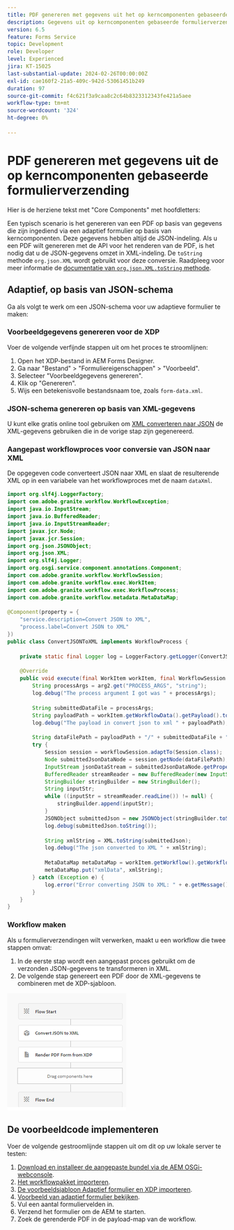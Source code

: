 ```yaml
---
title: PDF genereren met gegevens uit het op kerncomponenten gebaseerde adaptieve formulier
description: Gegevens uit op kerncomponenten gebaseerde formulierverzending samenvoegen met XDP-sjabloon in workflow
version: 6.5
feature: Forms Service
topic: Development
role: Developer
level: Experienced
jira: KT-15025
last-substantial-update: 2024-02-26T00:00:00Z
exl-id: cae160f2-21a5-409c-942d-53061451b249
duration: 97
source-git-commit: f4c621f3a9caa8c2c64b8323312343fe421a5aee
workflow-type: tm+mt
source-wordcount: '324'
ht-degree: 0%

---
```


# PDF genereren met gegevens uit de op kerncomponenten gebaseerde formulierverzending

Hier is de herziene tekst met &quot;Core Components&quot; met hoofdletters:

Een typisch scenario is het genereren van een PDF op basis van gegevens die zijn ingediend via een adaptief formulier op basis van kerncomponenten. Deze gegevens hebben altijd de JSON-indeling. Als u een PDF wilt genereren met de API voor het renderen van de PDF, is het nodig dat u de JSON-gegevens omzet in XML-indeling. De `toString` methode `org.json.XML` wordt gebruikt voor deze conversie. Raadpleeg voor meer informatie de [documentatie van `org.json.XML.toString` methode](https://www.javadoc.io/doc/org.json/json/20171018/org/json/XML.html#toString-java.lang.Object-).

## Adaptief, op basis van JSON-schema

Ga als volgt te werk om een JSON-schema voor uw adaptieve formulier te maken:

### Voorbeeldgegevens genereren voor de XDP

Voer de volgende verfijnde stappen uit om het proces te stroomlijnen:

1. Open het XDP-bestand in AEM Forms Designer.
1. Ga naar &quot;Bestand&quot; > &quot;Formuliereigenschappen&quot; > &quot;Voorbeeld&quot;.
1. Selecteer &quot;Voorbeeldgegevens genereren&quot;.
1. Klik op &quot;Genereren&quot;.
1. Wijs een betekenisvolle bestandsnaam toe, zoals `form-data.xml`.

### JSON-schema genereren op basis van XML-gegevens

U kunt elke gratis online tool gebruiken om [XML converteren naar JSON](https://jsonformatter.org/xml-to-jsonschema) de XML-gegevens gebruiken die in de vorige stap zijn gegenereerd.

### Aangepast workflowproces voor conversie van JSON naar XML

De opgegeven code converteert JSON naar XML en slaat de resulterende XML op in een variabele van het workflowproces met de naam `dataXml`.

```java
import org.slf4j.LoggerFactory;
import com.adobe.granite.workflow.WorkflowException;
import java.io.InputStream;
import java.io.BufferedReader;
import java.io.InputStreamReader;
import javax.jcr.Node;
import javax.jcr.Session;
import org.json.JSONObject;
import org.json.XML;
import org.slf4j.Logger;
import org.osgi.service.component.annotations.Component;
import com.adobe.granite.workflow.WorkflowSession;
import com.adobe.granite.workflow.exec.WorkItem;
import com.adobe.granite.workflow.exec.WorkflowProcess;
import com.adobe.granite.workflow.metadata.MetaDataMap;

@Component(property = {
    "service.description=Convert JSON to XML",
    "process.label=Convert JSON to XML"
})
public class ConvertJSONToXML implements WorkflowProcess {

    private static final Logger log = LoggerFactory.getLogger(ConvertJSONToXML.class);

    @Override
    public void execute(final WorkItem workItem, final WorkflowSession workflowSession, final MetaDataMap arg2) throws WorkflowException {
        String processArgs = arg2.get("PROCESS_ARGS", "string");
        log.debug("The process argument I got was " + processArgs);
        
        String submittedDataFile = processArgs;
        String payloadPath = workItem.getWorkflowData().getPayload().toString();
        log.debug("The payload in convert json to xml " + payloadPath);
        
        String dataFilePath = payloadPath + "/" + submittedDataFile + "/jcr:content";
        try {
            Session session = workflowSession.adaptTo(Session.class);
            Node submittedJsonDataNode = session.getNode(dataFilePath);
            InputStream jsonDataStream = submittedJsonDataNode.getProperty("jcr:data").getBinary().getStream();
            BufferedReader streamReader = new BufferedReader(new InputStreamReader(jsonDataStream, "UTF-8"));
            StringBuilder stringBuilder = new StringBuilder();
            String inputStr;
            while ((inputStr = streamReader.readLine()) != null) {
                stringBuilder.append(inputStr);
            }
            JSONObject submittedJson = new JSONObject(stringBuilder.toString());
            log.debug(submittedJson.toString());
            
            String xmlString = XML.toString(submittedJson);
            log.debug("The json converted to XML " + xmlString);
            
            MetaDataMap metaDataMap = workItem.getWorkflow().getWorkflowData().getMetaDataMap();
            metaDataMap.put("xmlData", xmlString);
        } catch (Exception e) {
            log.error("Error converting JSON to XML: " + e.getMessage(), e);
        }
    }
}
```

### Workflow maken

Als u formulierverzendingen wilt verwerken, maakt u een workflow die twee stappen omvat:

1. In de eerste stap wordt een aangepast proces gebruikt om de verzonden JSON-gegevens te transformeren in XML.
1. De volgende stap genereert een PDF door de XML-gegevens te combineren met de XDP-sjabloon.

![json-to-xml](assets/json-to-xml-process-step.png)


## De voorbeeldcode implementeren

Voer de volgende gestroomlijnde stappen uit om dit op uw lokale server te testen:

1. [Download en installeer de aangepaste bundel via de AEM OSGi-webconsole](assets/convertJsonToXML.core-1.0.0-SNAPSHOT.jar).
1. [Het workflowpakket importeren](assets/workflow_to_render_pdf.zip).
1. [De voorbeeldsjabloon Adaptief formulier en XDP importeren](assets/adaptive_form_and_xdp_template.zip).
1. [Voorbeeld van adaptief formulier bekijken](http://localhost:4502/content/dam/formsanddocuments/f23/jcr:content?wcmmode=disabled).
1. Vul een aantal formuliervelden in.
1. Verzend het formulier om de AEM te starten.
1. Zoek de gerenderde PDF in de payload-map van de workflow.

